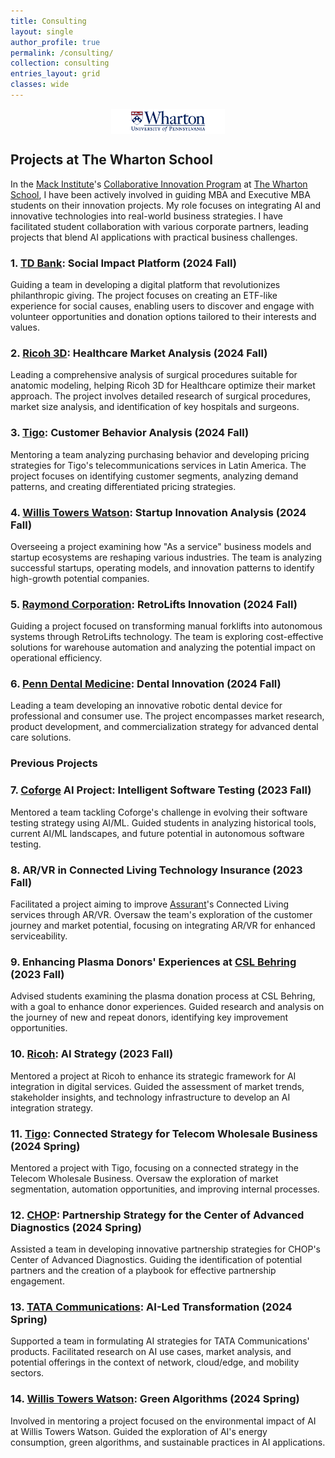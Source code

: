 ```yaml
---
title: Consulting
layout: single
author_profile: true
permalink: /consulting/
collection: consulting
entries_layout: grid
classes: wide
---
```


<div style="text-align:center; display:flex; justify-content:center; align-items:center; gap:20px; margin-bottom: 20px;">
    <a href="https://www.wharton.upenn.edu/" style="display: flex; align-items: center;">
        <img src="/assets/images/whartonlogo.png" alt="The Wharton School Logo" style="width: auto; height: 40px;"/>
    </a>
</div>

## Projects at The Wharton School

In the [Mack Institute](https://mackinstitute.wharton.upenn.edu/)'s [Collaborative Innovation Program](https://mackinstitute.wharton.upenn.edu/corporate-partnership/collaborative-innovation-program-partners/) at [The Wharton School](https://www.wharton.upenn.edu/), I have been actively involved in guiding MBA and Executive MBA students on their innovation projects. My role focuses on integrating AI and innovative technologies into real-world business strategies. I have facilitated student collaboration with various corporate partners, leading projects that blend AI applications with practical business challenges. 

### 1. [TD Bank](https://www.td.com/): Social Impact Platform (2024 Fall)
Guiding a team in developing a digital platform that revolutionizes philanthropic giving. The project focuses on creating an ETF-like experience for social causes, enabling users to discover and engage with volunteer opportunities and donation options tailored to their interests and values.

### 2. [Ricoh 3D](https://www.ricoh-usa.com/en/industries/healthcare/3d-for-healthcare): Healthcare Market Analysis (2024 Fall)
Leading a comprehensive analysis of surgical procedures suitable for anatomic modeling, helping Ricoh 3D for Healthcare optimize their market approach. The project involves detailed research of surgical procedures, market size analysis, and identification of key hospitals and surgeons.

### 3. [Tigo](https://www.tigo.com/): Customer Behavior Analysis (2024 Fall)
Mentoring a team analyzing purchasing behavior and developing pricing strategies for Tigo's telecommunications services in Latin America. The project focuses on identifying customer segments, analyzing demand patterns, and creating differentiated pricing strategies.

### 4. [Willis Towers Watson](https://www.wtwco.com/): Startup Innovation Analysis (2024 Fall)
Overseeing a project examining how "As a service" business models and startup ecosystems are reshaping various industries. The team is analyzing successful startups, operating models, and innovation patterns to identify high-growth potential companies.

### 5. [Raymond Corporation](https://www.raymondcorp.com/): RetroLifts Innovation (2024 Fall)
Guiding a project focused on transforming manual forklifts into autonomous systems through RetroLifts technology. The team is exploring cost-effective solutions for warehouse automation and analyzing the potential impact on operational efficiency.

### 6. [Penn Dental Medicine](https://www.dental.upenn.edu/): Dental Innovation (2024 Fall)
Leading a team developing an innovative robotic dental device for professional and consumer use. The project encompasses market research, product development, and commercialization strategy for advanced dental care solutions.

### Previous Projects

### 7. [Coforge](https://www.coforge.com/) AI Project: Intelligent Software Testing (2023 Fall)
Mentored a team tackling Coforge's challenge in evolving their software testing strategy using AI/ML. Guided students in analyzing historical tools, current AI/ML landscapes, and future potential in autonomous software testing.

### 8. AR/VR in Connected Living Technology Insurance (2023 Fall)
Facilitated a project aiming to improve [Assurant](https://www.assurant.com/)'s Connected Living services through AR/VR. Oversaw the team's exploration of the customer journey and market potential, focusing on integrating AR/VR for enhanced serviceability.

### 9. Enhancing Plasma Donors' Experiences at [CSL Behring](https://www.csl.com/) (2023 Fall)
Advised students examining the plasma donation process at CSL Behring, with a goal to enhance donor experiences. Guided research and analysis on the journey of new and repeat donors, identifying key improvement opportunities.

### 10. [Ricoh](https://www.ricoh.com/): AI Strategy (2023 Fall)
Mentored a project at Ricoh to enhance its strategic framework for AI integration in digital services. Guided the assessment of market trends, stakeholder insights, and technology infrastructure to develop an AI integration strategy.

### 11. [Tigo](https://www.tigo.com/): Connected Strategy for Telecom Wholesale Business (2024 Spring)
Mentored a project with Tigo, focusing on a connected strategy in the Telecom Wholesale Business. Oversaw the exploration of market segmentation, automation opportunities, and improving internal processes.

### 12. [CHOP](https://www.chop.edu/): Partnership Strategy for the Center of Advanced Diagnostics (2024 Spring)
Assisted a team in developing innovative partnership strategies for CHOP's Center of Advanced Diagnostics. Guiding the identification of potential partners and the creation of a playbook for effective partnership engagement.

### 13. [TATA Communications](https://www.tatacommunications.com/): AI-Led Transformation (2024 Spring)
Supported a team in formulating AI strategies for TATA Communications' products. Facilitated research on AI use cases, market analysis, and potential offerings in the context of network, cloud/edge, and mobility sectors.

### 14. [Willis Towers Watson](https://www.wtwco.com/): Green Algorithms (2024 Spring)
Involved in mentoring a project focused on the environmental impact of AI at Willis Towers Watson. Guided the exploration of AI's energy consumption, green algorithms, and sustainable practices in AI applications.
